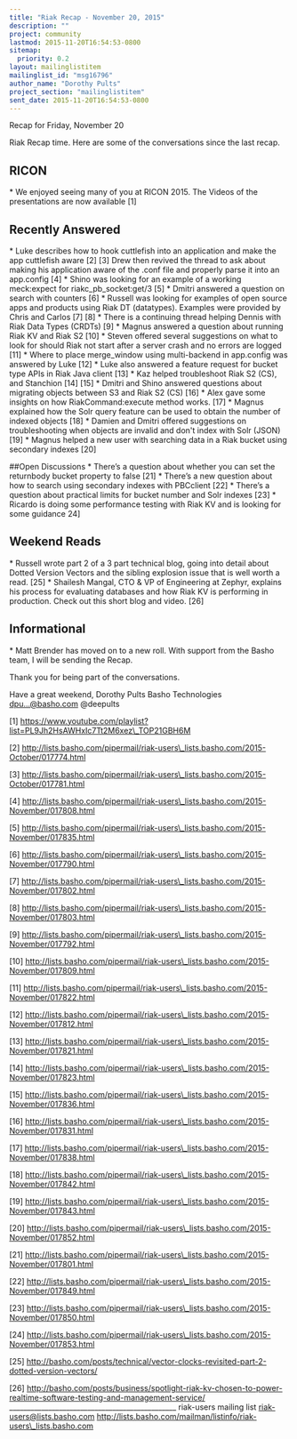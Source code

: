 ```yaml
---
title: "Riak Recap - November 20, 2015"
description: ""
project: community
lastmod: 2015-11-20T16:54:53-0800
sitemap:
  priority: 0.2
layout: mailinglistitem
mailinglist_id: "msg16796"
author_name: "Dorothy Pults"
project_section: "mailinglistitem"
sent_date: 2015-11-20T16:54:53-0800
---
```



Recap for Friday, November 20

Riak Recap time. Here are some of the conversations since the last recap.

## RICON
\* We enjoyed seeing many of you at RICON 2015. The Videos of the
presentations are now available [1]

## Recently Answered
\* Luke describes how to hook cuttlefish into an application and make the
app cuttlefish aware [2] [3] Drew then revived the thread to ask about
making his application aware of the .conf file and properly parse it into
an app.config [4]
\* Shino was looking for an example of a working meck:expect for
riakc\_pb\_socket:get/3 [5]
\* Dmitri answered a question on search with counters [6]
\* Russell was looking for examples of open source apps and products using
Riak DT (datatypes). Examples were provided by Chris and Carlos [7] [8]
\* There is a continuing thread helping Dennis with Riak Data Types (CRDTs)
 [9]
\* Magnus answered a question about running Riak KV and Riak S2 [10]
\* Steven offered several suggestions on what to look for should Riak not
start after a server crash and no errors are logged [11]
\* Where to place merge\_window using multi-backend in app.config was
answered by Luke [12]
\* Luke also answered a feature request for bucket type APIs in Riak Java
client [13]
\* Kaz helped troubleshoot Riak S2 (CS), and Stanchion [14] [15]
\* Dmitri and Shino answered questions about migrating objects between S3
and Riak S2 (CS) [16]
\* Alex gave some insights on how RiakCommand:execute method works. [17]
\* Magnus explained how the Solr query feature can be used to obtain the
number of indexed objects [18]
\* Damien and Dmitri offered suggestions on troubleshooting when objects are
invalid and don't index with Solr (JSON) [19]
\* Magnus helped a new user with searching data in a Riak bucket using
secondary indexes [20]

##Open Discussions
\* There’s a question about whether you can set the returnbody bucket
property to false [21]
\* There’s a new question about how to search using secondary indexes with
PBCclient [22]
\* There’s a question about practical limits for bucket number and Solr
indexes [23]
\* Ricardo is doing some performance testing with Riak KV and is looking for
some guidance 24]

## Weekend Reads
\* Russell wrote part 2 of a 3 part technical blog, going into detail about
Dotted Version Vectors and the sibling explosion issue that is well worth a
read. [25]
\* Shailesh Mangal, CTO & VP of Engineering at Zephyr, explains his process
for evaluating databases and how Riak KV is performing in production. Check
out this short blog and video. [26]

## Informational
\* Matt Brender has moved on to a new roll. With support from the Basho
team, I will be sending the Recap.

Thank you for being part of the conversations.

Have a great weekend,
Dorothy Pults
Basho Technologies
dpu...@basho.com
@deepults


[1] https://www.youtube.com/playlist?list=PL9Jh2HsAWHxIc7Tt2M6xez\_TOP21GBH6M

[2]
http://lists.basho.com/pipermail/riak-users\_lists.basho.com/2015-October/017774.html

[3]
http://lists.basho.com/pipermail/riak-users\_lists.basho.com/2015-October/017781.html

[4]
http://lists.basho.com/pipermail/riak-users\_lists.basho.com/2015-November/017808.html

[5]
http://lists.basho.com/pipermail/riak-users\_lists.basho.com/2015-November/017835.html

[6]
http://lists.basho.com/pipermail/riak-users\_lists.basho.com/2015-November/017790.html

[7]
http://lists.basho.com/pipermail/riak-users\_lists.basho.com/2015-November/017802.html

[8]
http://lists.basho.com/pipermail/riak-users\_lists.basho.com/2015-November/017803.html

[9]
http://lists.basho.com/pipermail/riak-users\_lists.basho.com/2015-November/017792.html

[10]
http://lists.basho.com/pipermail/riak-users\_lists.basho.com/2015-November/017809.html

[11]
http://lists.basho.com/pipermail/riak-users\_lists.basho.com/2015-November/017822.html

[12]
http://lists.basho.com/pipermail/riak-users\_lists.basho.com/2015-November/017812.html

[13]
http://lists.basho.com/pipermail/riak-users\_lists.basho.com/2015-November/017821.html

[14]
http://lists.basho.com/pipermail/riak-users\_lists.basho.com/2015-November/017823.html

[15]
http://lists.basho.com/pipermail/riak-users\_lists.basho.com/2015-November/017836.html

[16]
http://lists.basho.com/pipermail/riak-users\_lists.basho.com/2015-November/017831.html

[17]
http://lists.basho.com/pipermail/riak-users\_lists.basho.com/2015-November/017838.html

[18]
http://lists.basho.com/pipermail/riak-users\_lists.basho.com/2015-November/017842.html

[19]
http://lists.basho.com/pipermail/riak-users\_lists.basho.com/2015-November/017843.html

[20]
http://lists.basho.com/pipermail/riak-users\_lists.basho.com/2015-November/017852.html

[21]
http://lists.basho.com/pipermail/riak-users\_lists.basho.com/2015-November/017801.html

[22]
http://lists.basho.com/pipermail/riak-users\_lists.basho.com/2015-November/017849.html

[23]
http://lists.basho.com/pipermail/riak-users\_lists.basho.com/2015-November/017850.html

[24]
http://lists.basho.com/pipermail/riak-users\_lists.basho.com/2015-November/017853.html

[25]
http://basho.com/posts/technical/vector-clocks-revisited-part-2-dotted-version-vectors/

[26]
http://basho.com/posts/business/spotlight-riak-kv-chosen-to-power-realtime-software-testing-and-management-service/
\_\_\_\_\_\_\_\_\_\_\_\_\_\_\_\_\_\_\_\_\_\_\_\_\_\_\_\_\_\_\_\_\_\_\_\_\_\_\_\_\_\_\_\_\_\_\_
riak-users mailing list
riak-users@lists.basho.com
http://lists.basho.com/mailman/listinfo/riak-users\_lists.basho.com

